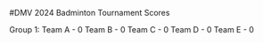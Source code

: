 #DMV 2024 Badminton Tournament Scores


Group 1:
Team A - 0
Team B - 0
Team C - 0
Team D - 0
Team E - 0



